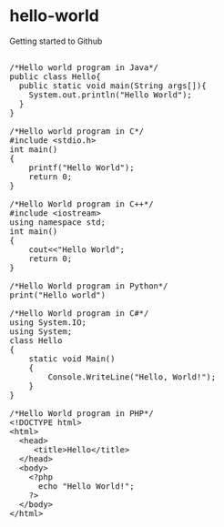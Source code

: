 # hello-world
Getting started to Github

<pre>

/*Hello world program in Java*/
public class Hello{
  public static void main(String args[]){
    System.out.println("Hello World");
  }
}
</h2>
/*Hello world program in C*/
#include &lt;stdio.h>
int main()
{
    printf("Hello World");
    return 0;
}

/*Hello World program in C++*/
#include &lt;iostream>
using namespace std;
int main()
{
    cout<<"Hello World";
    return 0;
}
  
/*Hello World program in Python*/
print("Hello world")

/*Hello World program in C#*/
using System.IO;
using System;
class Hello
{
    static void Main()
    {
        Console.WriteLine("Hello, World!");
    }
}

/*Hello World program in PHP*/
&lt;!DOCTYPE html>
&lt;html>
  &lt;head>
     &lt;title>Hello&lt;/title>
  &lt;/head>
  &lt;body>
    &lt;?php
      echo "Hello World!";
    ?>
  &lt;/body>
&lt;/html>

</pre>
